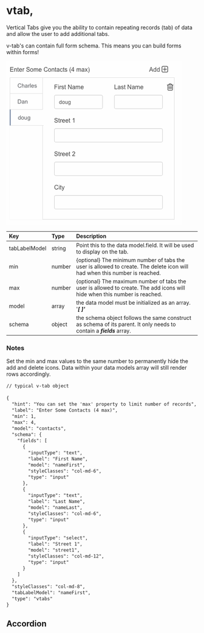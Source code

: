 # vtab,

Vertical Tabs give you the ability to contain repeating records \(tab\) of data and allow the user to add additional tabs.

v-tab's can contain full form schema. This means you can build forms within forms!

![](../../.gitbook/assets/screen-shot-2017-09-06-at-11.39.51-pm.png)

| Key | Type | Description |
| :--- | :--- | :--- |
| tabLabelModel | string | Point this to the data model.field. It will be used to display on the tab. |
| min | number | {optional} The minimum number of tabs the user is allowed to create. The delete icon will had when this number is reached. |
| max | number | {optional} The maximum number of tabs the user is allowed to create. The add icons will hide when this number is reached. |
| model | array | the data model must be initialized as an array. '_**\[  \]'**_ |
| schema | object | the schema object follows the same construct as schema of its parent. It only needs to contain a _**fields**_ array. |

### Notes

Set the min and max values to the same number to permanently hide the add and delete icons. Data within your data models array will still render rows accordingly.

```text
// typical v-tab object

{
  "hint": "You can set the 'max' property to limit number of records",
  "label": "Enter Some Contacts (4 max)",
  "min": 1,
  "max": 4,
  "model": "contacts",
  "schema": {
    "fields": [
      {
        "inputType": "text",
        "label": "First Name",
        "model": "nameFirst",
        "styleClasses": "col-md-6",
        "type": "input"
      },
      {
        "inputType": "text",
        "label": "Last Name",
        "model": "nameLast",
        "styleClasses": "col-md-6",
        "type": "input"
      },
      {
        "inputType": "select",
        "label": "Street 1",
        "model": "street1",
        "styleClasses": "col-md-12",
        "type": "input"
      }
    ]
  },
  "styleClasses": "col-md-8",
  "tabLabelModel": "nameFirst",
  "type": "vtabs"
}
```

## Accordion

